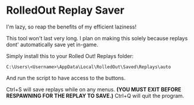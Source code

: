 # RolledOut Replay Saver
I'm lazy, so reap the benefits of my efficient laziness!

This tool won't last very long. I plan on making this solely because replays dont' automatically save yet in-game.

Simply install this to your Rolled Out! Replays folder:

`C:\Users\<Username>\AppData\Local\RolledOut\Saved\Replays\auto`

And run the script to have access to the buttons.

Ctrl+S will save replays while on any menus. **(YOU MUST EXIT BEFORE RESPAWNING FOR THE REPLAY TO SAVE.)**
Ctrl+Q will quit the program.
